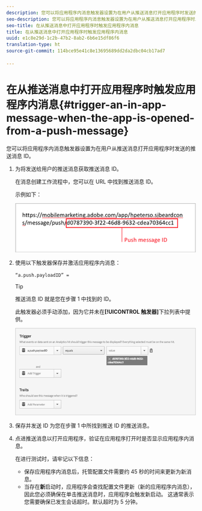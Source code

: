 ```yaml
---
description: 您可以将应用程序内消息触发器设置为在用户从推送消息打开应用程序时发送的推送消息 ID。
seo-description: 您可以将应用程序内消息触发器设置为在用户从推送消息打开应用程序时发送的推送消息 ID。
seo-title: 在从推送消息中打开应用程序时触发应用程序内消息
title: 在从推送消息中打开应用程序时触发应用程序内消息
uuid: e1c8e29d-1c2b-47b2-8ab2-6b6e15df86f6
translation-type: ht
source-git-commit: 114bce95e41c8e13695689dd2da2dbc04cb17ad7

---
```



# 在从推送消息中打开应用程序时触发应用程序内消息{#trigger-an-in-app-message-when-the-app-is-opened-from-a-push-message}

您可以将应用程序内消息触发器设置为在用户从推送消息打开应用程序时发送的推送消息 ID。

1. 为将发送给用户的推送消息获取推送消息 ID。

   在消息创建工作流程中，您可以在 URL 中找到推送消息 ID。

   示例如下：

   ![](assets/brandon_task1.png)

1. 使用以下触发器保存并激活应用程序内消息：

   `“a.push.payloadID” =`

   >[!TIP]
   >
   >推送消息 ID 就是您在步骤 1 中找到的 ID。

   此触发器必须手动添加，因为它并未在&#x200B;**[!UICONTROL 触发器]**&#x200B;下拉列表中提供。

   ![](assets/brandon_task2.png)

1. 保存并发送 ID 为您在步骤 1 中所找到推送 ID 的推送消息。
1. 点进推送消息以打开应用程序，验证在应用程序打开时是否显示应用程序内消息。

   在进行测试时，请牢记以下信息：

   * 保存应用程序内消息后，托管配置文件需要约 45 秒的时间来更新为新消息。
   * 当存在&#x200B;**新**&#x200B;启动时，应用程序会查找配置文件更新（新的应用程序内消息），因此您必须确保在单击推送消息时，应用程序会触发新启动。
   这通常表示您需要确保已发生会话超时。默认超时为 5 分钟。


